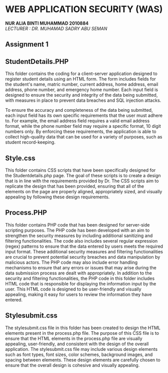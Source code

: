 # WEB APPLICATION SECURITY (WAS)



**NUR ALIA BINTI MUHAMMAD 2010884<br>**
*LECTURER : DR. MUHAMAD SADRY ABU SEMAN*
 

## Assignment 1

## StudentDetails.PHP
This folder contains the coding for a client-server application designed to register student details using an HTML form. The form includes fields for the student's name, matric number, current address, home address, email address, phone number, and emergency home number. Each input field is designed to ensure the security and integrity of the data being submitted, with measures in place to prevent data breaches and SQL injection attacks.

To ensure the accuracy and completeness of the data being submitted, each input field has its own specific requirements that the user must adhere to. For example, the email address field requires a valid email address format, while the phone number field may require a specific format, 10 digit numbers only. By enforcing these requirements, the application is able to collect high-quality data that can be used for a variety of purposes, such as student record-keeping.

## Style.css
This folder contains CSS scripts that have been specifically designed for the Studentdetails.php page. The goal of these scripts is to create a design that is in line with the requirements provided by Dr. The CSS scripts aim to replicate the design that has been provided, ensuring that all of the elements on the page are properly aligned, appropriately sized, and visually appealing by following these design requirements.

## Process.PHP
This folder contains PHP code that has been designed for server-side scripting purposes. The PHP code has been developed with an aim to strengthen the security measures by including additional sanitizing and filtering functionalities. The code also includes several regular expression (regex) patterns to ensure that the data entered by users meets the required input format. These additional security measures and filtering functionalities are crucial to prevent potential security breaches and data manipulation by malicious actors. The PHP code may also include error handling mechanisms to ensure that any errors or issues that may arise during the data submission process are dealt with appropriately. In addition to the security and filtering functionalities, the PHP code in this folder includes HTML code that is responsible for displaying the information input by the user. This HTML code is designed to be user-friendly and visually appealing, making it easy for users to review the information they have entered.

## Stylesubmit.css
The stylesubmit.css file in this folder has been created to design the HTML elements present in the process.php file. The purpose of this CSS file is to ensure that the HTML elements in the process.php file are visually appealing, user-friendly, and consistent with the design of the overall application. The stylesubmit.css file may include various design elements such as font types, font sizes, color schemes, background images, and spacing between elements. These design elements are carefully chosen to ensure that the overall design is cohesive and visually appealing.




